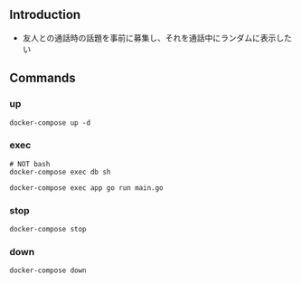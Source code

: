 ## Introduction
- 友人との通話時の話題を事前に募集し、それを通話中にランダムに表示したい

## Commands

### up
```
docker-compose up -d
```

### exec
```
# NOT bash
docker-compose exec db sh
```

```
docker-compose exec app go run main.go
```

### stop
```
docker-compose stop
```

### down
```
docker-compose down
```
